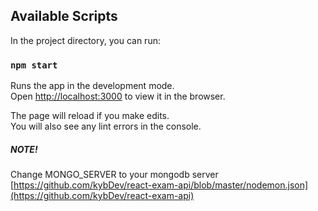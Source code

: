
## Available Scripts

In the project directory, you can run:

### `npm start`

Runs the app in the development mode.<br>
Open [http://localhost:3000](http://localhost:3000) to view it in the browser.

The page will reload if you make edits.<br>
You will also see any lint errors in the console.



##### NOTE!
Change MONGO_SERVER to your mongodb server [https://github.com/kybDev/react-exam-api/blob/master/nodemon.json](https://github.com/kybDev/react-exam-api)

